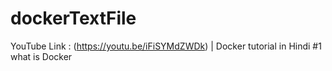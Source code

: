 # dockerTextFile
YouTube Link : (https://youtu.be/iFiSYMdZWDk) | Docker tutorial in Hindi #1 what is Docker
